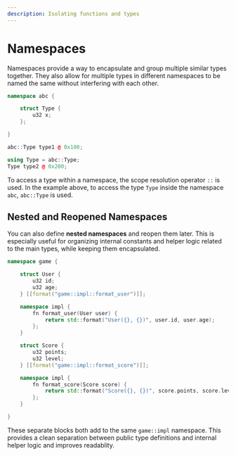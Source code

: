 ```yaml
---
description: Isolating functions and types
---
```


# Namespaces

Namespaces provide a way to encapsulate and group multiple similar types together. They also allow for multiple types in different namespaces to be named the same without interfering with each other.

```cpp
namespace abc {

    struct Type {
        u32 x;
    };

}

abc::Type type1 @ 0x100;

using Type = abc::Type;
Type type2 @ 0x200;
```

To access a type within a namespace, the scope resolution operator `::` is used. In the example above, to access the type `Type` inside the namespace `abc`, `abc::Type` is used.

## Nested and Reopened Namespaces

You can also define **nested namespaces** and reopen them later. This is especially useful for organizing internal constants and helper logic related to the main types, while keeping them encapsulated.

```cpp
namespace game {

    struct User {
        u32 id;
        u32 age;
    } [[format("game::impl::format_user")]];

    namespace impl {
        fn format_user(User user) {
            return std::format("User({}, {})", user.id, user.age);
        };
    }

    struct Score {
        u32 points;
        u32 level;
    } [[format("game::impl::format_score")]];

    namespace impl {
        fn format_score(Score score) {
            return std::format("Score({}, {})", score.points, score.level);
        };
    }

}
```

These separate blocks both add to the same `game::impl` namespace. This provides a clean separation between public type definitions and internal helper logic and improves readablity.
